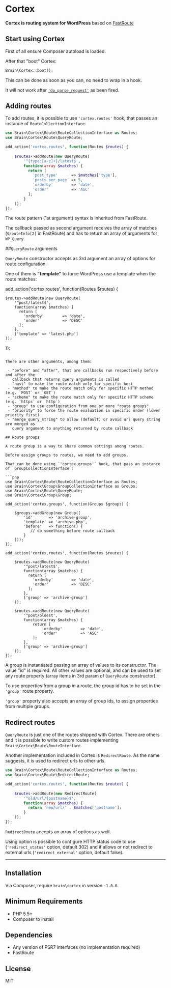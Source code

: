 Cortex
======

**Cortex is routing system for WordPress** based on [FastRoute](https://github.com/nikic/FastRoute)

## Start using Cortex

First of all ensure Composer autoload is loaded.

After that "boot" Cortex:

```php
Brain\Cortex::boot();
```

This can be done as soon as you can, no need to wrap in a hook.

It will not work after [`'do_parse_request'`](https://developer.wordpress.org/reference/hooks/do_parse_request/)
as been fired.

## Adding routes

To add routes, it is possible to use `'cortex.routes'` hook, that passes an instance of
`RouteCollectionInterface`:

```php
use Brain\Cortex\Route\RouteCollectionInterface as Routes;
use Brain\Cortex\Route\QueryRoute;

add_action('cortex.routes', function(Routes $routes) {
	
	$routes->addRoute(new QueryRoute(
		'^{type:[a-z]+}/latest$',
		function(array $matches) {
		  return [
		    'post_type'      => $matches['type'],
		    'posts_per_page' => 5,
		    'orderby'        => 'date',
		    'order'          => 'ASC'
		  ];
		}
	));
});
```

The route pattern (1st argument) syntax is inherited from FastRoute.

The callback passed as second argument receives the array of matches (`$routeInfo[2]` in FastRoute)
and has to return an array of arguments for `WP_Query`.


##`QueryRoute` arguments

`QueryRoute` constructor accepts as 3rd argument an array of options for
route configuration.

One of them is **"template"** to force WordPress use a template when the route matches:

add_action('cortex.routes', function(Routes $routes) {
	
	$routes->addRoute(new QueryRoute(
		'^post/latest$',
		function(array $matches) {
		  return [
		    'orderby'        => 'date',
		    'order'          => 'DESC'
		  ];
		},
		['template' => 'latest.php']
	));
});
```

There are other arguments, among them:

 - "before" and "after", that are callbacks run respectively before and after the
   callback that returns query arguments is called
 - "host" to make the route match only for specific host
 - "method" to make the route match only for specific HTTP method (e.g. `POST` or `GET`)
 - "scheme" to make the route match only for specific HTTP scheme (e.g. `https` or `http`)
 - "group" to use configuration from one or more "route groups"
 - "priority" to force the route evaluation in specific order (lower priority first)
 - "merge_query_string" to allow (default) or avoid url query string are merged as
   query argument to anything returned by route callback
   
## Route groups

A route group is a way to share common settings among routes.

Before assign groups to routes, we need to add groups.

That can be done using `'cortex.groups'` hook, that pass an instance of `GroupCollectionInterface`:

```php
use Brain\Cortex\Route\RouteCollectionInterface as Routes;
use Brain\Cortex\Group\GroupCollectionInterface as Groups;
use Brain\Cortex\Route\QueryRoute;
use Brain\Cortex\Group\Group;

add_action('cortex.groups', function(Groups $groups) {
	
	$groups->addGroup(new Group([
	    'id'       => 'archive-group',
	    'template' => 'archive.php',
	    'before'   => function() {
	       // do something before route callback
	    }
	]));
});

add_action('cortex.routes', function(Routes $routes) {
	
	$routes->addRoute(new QueryRoute(
		'^post/latest$',
		function(array $matches) {
		  return [
		    'orderby'        => 'date',
		    'order'          => 'DESC'
		  ];
		},
		['group' => 'archive-group']
	));
	
	$routes->addRoute(new QueryRoute(
	    '^post/oldest',
    	function(array $matches) {
    	    return [
    		    'orderby'        => 'date',
    		    'order'          => 'ASC'
    		];
    	},
    	['group' => 'archive-group']
    ));
});
```

A group is instantiated passing an array of values to its constructor.
The value "id" is required. All other values are optional, and can be used to set
any route property (array items in 3rd param of `QueryRoute` constructor).

To use properties from a group in a route, the group id has to be set in the `'group'` 
route property.

`'group'` property also accepts an array of group ids, to assign properties
from multiple groups.


## Redirect routes

`QueryRoute` is just one of the routes shipped with Cortex.
There are others and it is possible to write custom routes implementing `Brain\Cortex\Route\RouteInterface`.

Another implementation included in Cortex is `RedirectRoute`. As the name suggests,
it is used to redirect urls to other urls.

```php
use Brain\Cortex\Route\RouteCollectionInterface as Routes;
use Brain\Cortex\Route\RedirectRoute;

add_action('cortex.routes', function(Routes $routes) {
	
	$routes->addRoute(new RedirectRoute(
		'^old/url/{postname}$',
		function(array $matches) {
		  return 'new/url/' . $matches['postname'];
		}
	));
});
```

`RedirectRoute` accepts an array of options as well.

Using option is possible to configure HTTP status code to use (`'redirect_status'` option, default 302)
and if allows or not redirect to external urls (`'redirect_external'` option, default false).


----------


## Installation

Via Composer, require `brain\cortex` in version `~1.0.0`.

## Minimum Requirements

- PHP 5.5+
- Composer to install

## Dependencies

- Any version of PSR7 interfaces (no implementation required)
- FastRoute

## License

MIT